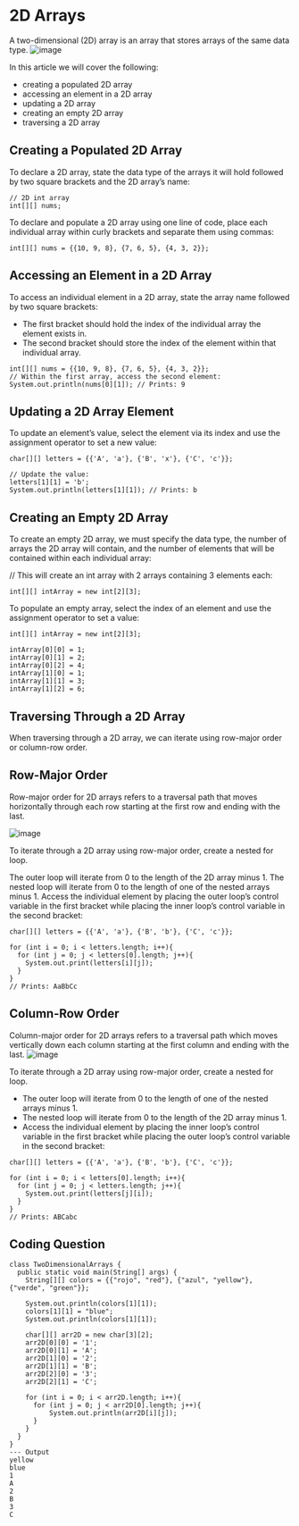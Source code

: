 # 2D Arrays

A two-dimensional (2D) array is an array that stores arrays of the same data type.
![image](https://github.com/user-attachments/assets/1092408f-5305-484b-975d-c18b0545b615)

In this article we will cover the following:

* creating a populated 2D array
* accessing an element in a 2D array
* updating a 2D array
* creating an empty 2D array
* traversing a 2D array

## Creating a Populated 2D Array
To declare a 2D array, state the data type of the arrays it will hold followed by two square brackets and the 2D array’s name:
```
// 2D int array
int[][] nums;
```
To declare and populate a 2D array using one line of code, place each individual array within curly brackets and separate them using commas:
```
int[][] nums = {{10, 9, 8}, {7, 6, 5}, {4, 3, 2}}; 
```

## Accessing an Element in a 2D Array
To access an individual element in a 2D array, state the array name followed by two square brackets:

* The first bracket should hold the index of the individual array the element exists in.
* The second bracket should store the index of the element within that individual array.
```
int[][] nums = {{10, 9, 8}, {7, 6, 5}, {4, 3, 2}}; 
// Within the first array, access the second element:
System.out.println(nums[0][1]); // Prints: 9
```

## Updating a 2D Array Element
To update an element’s value, select the element via its index and use the assignment operator to set a new value:
```
char[][] letters = {{'A', 'a'}, {'B', 'x'}, {'C', 'c'}};

// Update the value:
letters[1][1] = 'b';
System.out.println(letters[1][1]); // Prints: b
```

## Creating an Empty 2D Array
To create an empty 2D array, we must specify the data type, the number of arrays the 2D array will contain, and the number of elements that will be contained within each individual array:

// This will create an int array with 2 arrays containing 3 elements each:
```
int[][] intArray = new int[2][3];
```

To populate an empty array, select the index of an element and use the assignment operator to set a value:
```
int[][] intArray = new int[2][3];

intArray[0][0] = 1;
intArray[0][1] = 2;
intArray[0][2] = 4;
intArray[1][0] = 1;
intArray[1][1] = 3;
intArray[1][2] = 6;
```

## Traversing Through a 2D Array
When traversing through a 2D array, we can iterate using row-major order or column-row order.

## Row-Major Order
Row-major order for 2D arrays refers to a traversal path that moves horizontally through each row starting at the first row and ending with the last.

![image](https://github.com/user-attachments/assets/67a4c890-f328-4dbe-8350-bde438a6c5f0)

To iterate through a 2D array using row-major order, create a nested for loop.

The outer loop will iterate from 0 to the length of the 2D array minus 1.
The nested loop will iterate from 0 to the length of one of the nested arrays minus 1.
Access the individual element by placing the outer loop’s control variable in the first bracket while placing the inner loop’s control variable in the second bracket:
```
char[][] letters = {{'A', 'a'}, {'B', 'b'}, {'C', 'c'}};

for (int i = 0; i < letters.length; i++){
  for (int j = 0; j < letters[0].length; j++){
    System.out.print(letters[i][j]);
  }
}
// Prints: AaBbCc
```

## Column-Row Order
Column-major order for 2D arrays refers to a traversal path which moves vertically down each column starting at the first column and ending with the last.
![image](https://github.com/user-attachments/assets/86350bc6-b7d5-473a-852a-81c4690391e3)

To iterate through a 2D array using row-major order, create a nested for loop.

* The outer loop will iterate from 0 to the length of one of the nested arrays minus 1.
* The nested loop will iterate from 0 to the length of the 2D array minus 1.
* Access the individual element by placing the inner loop’s control variable in the first bracket while placing the outer loop’s control variable in the second bracket:
```
char[][] letters = {{'A', 'a'}, {'B', 'b'}, {'C', 'c'}};

for (int i = 0; i < letters[0].length; i++){
  for (int j = 0; j < letters.length; j++){
    System.out.print(letters[j][i]);
  }
}
// Prints: ABCabc
```

## Coding Question
```
class TwoDimensionalArrays {
  public static void main(String[] args) {
    String[][] colors = {{"rojo", "red"}, {"azul", "yellow"}, {"verde", "green"}};

    System.out.println(colors[1][1]);
    colors[1][1] = "blue";
    System.out.println(colors[1][1]);

    char[][] arr2D = new char[3][2];
    arr2D[0][0] = '1';
    arr2D[0][1] = 'A';
    arr2D[1][0] = '2';
    arr2D[1][1] = 'B';
    arr2D[2][0] = '3';
    arr2D[2][1] = 'C';

    for (int i = 0; i < arr2D.length; i++){
      for (int j = 0; j < arr2D[0].length; j++){
          System.out.println(arr2D[i][j]);
      }
    }
  }
}
--- Output
yellow
blue
1
A
2
B
3
C
```
